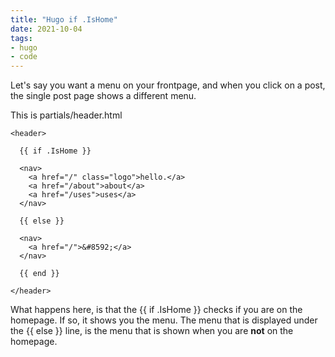 ```yaml
---
title: "Hugo if .IsHome"
date: 2021-10-04
tags:
- hugo
- code
---
```


Let's say you want a menu on your frontpage, and when you click on a post, the single post page shows a different menu.

This is partials/header.html

```
<header>
  
  {{ if .IsHome }}
  
  <nav>
    <a href="/" class="logo">hello.</a>
    <a href="/about">about</a>
    <a href="/uses">uses</a>
  </nav>

  {{ else }}
  
  <nav>
    <a href="/">&#8592;</a>
  </nav>

  {{ end }}

</header>
```

What happens here, is that the {{ if .IsHome }} checks if you are on the homepage. If so, it shows you the menu. The menu that is displayed under the {{ else }} line, is the menu that is shown when you are **not** on the homepage.
